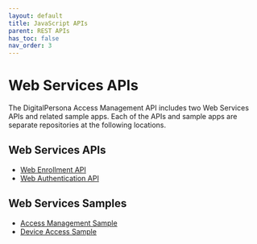 ```yaml
---
layout: default
title: JavaScript APIs
parent: REST APIs
has_toc: false
nav_order: 3
---
```


# Web Services APIs

The DigitalPersona Access Management API includes two Web Services APIs and related  sample apps. Each of the APIs and sample apps are separate repositories at the following locations.

## Web Services APIs

- [Web Enrollment API](https://lenhodgeman.github.io/web-enrollment-api/)  
- [Web Authentication API](https://lenhodgeman.github.io/device-access.js)  

## Web Services Samples  

- [Access Management Sample]()  
- [Device Access Sample]()  
